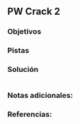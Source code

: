 ## PW Crack 2

### Objetivos 


### Pistas


### Solución 

``` bash

```

### Notas adicionales:



### Referencias:
